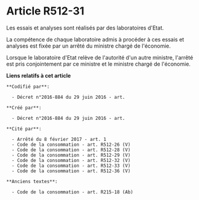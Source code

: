 # Article R512-31

Les essais et analyses sont réalisés par des laboratoires d'Etat.

La compétence de chaque laboratoire admis à procéder à ces essais et analyses est fixée par un arrêté du ministre chargé de
l'économie.

Lorsque le laboratoire d'Etat relève de l'autorité d'un autre ministre, l'arrêté est pris conjointement par ce ministre et le
ministre chargé de l'économie.

**Liens relatifs à cet article**

	**Codifié par**:

	  - Décret n°2016-884 du 29 juin 2016 - art.

	**Créé par**:

	  - Décret n°2016-884 du 29 juin 2016 - art.

	**Cité par**:

	  - Arrêté du 8 février 2017 - art. 1
	  - Code de la consommation - art. R512-26 (V)
	  - Code de la consommation - art. R512-28 (V)
	  - Code de la consommation - art. R512-29 (V)
	  - Code de la consommation - art. R512-32 (V)
	  - Code de la consommation - art. R512-33 (V)
	  - Code de la consommation - art. R512-36 (V)

	**Anciens textes**:

	  - Code de la consommation - art. R215-18 (Ab)
